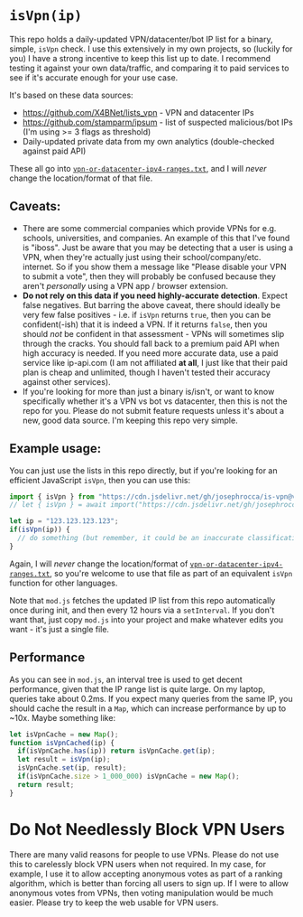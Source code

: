 # `isVpn(ip)`
This repo holds a daily-updated VPN/datacenter/bot IP list for a binary, simple, `isVpn` check. I use this extensively in my own projects, so (luckily for you) I have a strong incentive to keep this list up to date. I recommend testing it against your own data/traffic, and comparing it to paid services to see if it's accurate enough for your use case.

It's based on these data sources:

* https://github.com/X4BNet/lists_vpn - VPN and datacenter IPs
* https://github.com/stamparm/ipsum - list of suspected malicious/bot IPs (I'm using >= 3 flags as threshold)
* Daily-updated private data from my own analytics (double-checked against paid API)

These all go into [`vpn-or-datacenter-ipv4-ranges.txt`](https://raw.githubusercontent.com/josephrocca/is-vpn/main/vpn-or-datacenter-ipv4-ranges.txt), and I will *never* change the location/format of that file.

## Caveats:
* There are some commercial companies which provide VPNs for e.g. schools, universities, and companies. An example of this that I've found is "iboss". Just be aware that you may be detecting that a user is using a VPN, when they're actually just using their school/company/etc. internet. So if you show them a message like "Please disable your VPN to submit a vote", then they will probably be confused because they aren't *personally* using a VPN app / browser extension.
* **Do not rely on this data if you need highly-accurate detection**. Expect false negatives. But barring the above caveat, there should ideally be very few false positives - i.e. if `isVpn` returns `true`, then you can be confident(-ish) that it is indeed a VPN. If it returns `false`, then you should *not* be confident in that assessment - VPNs will sometimes slip through the cracks. You should fall back to a premium paid API when high accuracy is needed. If you need more accurate data, use a paid service like ip-api.com (I am not affiliated **at all**, I just like that their paid plan is cheap and unlimited, though I haven't tested their accuracy against other services).
* If you're looking for more than just a binary is/isn't, or want to know specifically whether it's a VPN vs bot vs datacenter, then this is not the repo for you. Please do not submit feature requests unless it's about a new, good data source. I'm keeping this repo very simple.

## Example usage:
You can just use the lists in this repo directly, but if you're looking for an efficient JavaScript `isVpn`, then you can use this:
```js
import { isVpn } from "https://cdn.jsdelivr.net/gh/josephrocca/is-vpn@v0.0.2/mod.js";
// let { isVpn } = await import("https://cdn.jsdelivr.net/gh/josephrocca/is-vpn@v0.0.2/mod.js");

let ip = "123.123.123.123";
if(isVpn(ip)) {
  // do something (but remember, it could be an inaccurate classification)
}
```
Again, I will *never* change the location/format of [`vpn-or-datacenter-ipv4-ranges.txt`](https://raw.githubusercontent.com/josephrocca/is-vpn/main/vpn-or-datacenter-ipv4-ranges.txt), so you're welcome to use that file as part of an equivalent `isVpn` function for other languages.

Note that `mod.js` fetches the updated IP list from this repo automatically once during init, and then every 12 hours via a `setInterval`. If you don't want that, just copy `mod.js` into your project and make whatever edits you want - it's just a single file.

## Performance
As you can see in `mod.js`, an interval tree is used to get decent performance, given that the IP range list is quite large. On my laptop, queries take about 0.2ms. If you expect many queries from the same IP, you should cache the result in a `Map`, which can increase performance by up to ~10x. Maybe something like:
```js
let isVpnCache = new Map();
function isVpnCached(ip) {
  if(isVpnCache.has(ip)) return isVpnCache.get(ip);
  let result = isVpn(ip);
  isVpnCache.set(ip, result);
  if(isVpnCache.size > 1_000_000) isVpnCache = new Map();
  return result;
}
```

# Do Not Needlessly Block VPN Users
There are many valid reasons for people to use VPNs. Please do not use this to carelessly block VPN users when not required. In my case, for example, I use it to allow accepting anonymous votes as part of a ranking algorithm, which is better than forcing all users to sign up. If I were to allow anonymous votes from VPNs, then voting manipulation would be much easier. Please try to keep the web usable for VPN users.


